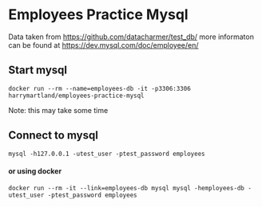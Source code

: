 # Employees Practice Mysql

Data taken from https://github.com/datacharmer/test_db/ more informaton can be found at https://dev.mysql.com/doc/employee/en/


## Start mysql
`docker run --rm --name=employees-db -it -p3306:3306 harrymartland/employees-practice-mysql`

Note: this may take some time

## Connect to mysql
`mysql -h127.0.0.1 -utest_user -ptest_password employees`

#### or using docker
`docker run --rm -it --link=employees-db mysql mysql -hemployees-db -utest_user -ptest_password employees`